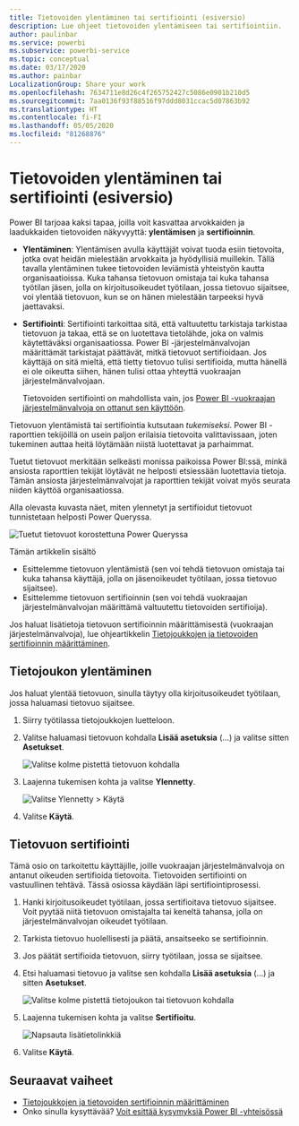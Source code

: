 ```yaml
---
title: Tietovoiden ylentäminen tai sertifiointi (esiversio)
description: Lue ohjeet tietovoiden ylentämiseen tai sertifiointiin.
author: paulinbar
ms.service: powerbi
ms.subservice: powerbi-service
ms.topic: conceptual
ms.date: 03/17/2020
ms.author: painbar
LocalizationGroup: Share your work
ms.openlocfilehash: 7634711e8d26c4f265752427c5086e0901b210d5
ms.sourcegitcommit: 7aa0136f93f88516f97ddd8031ccac5d07863b92
ms.translationtype: HT
ms.contentlocale: fi-FI
ms.lasthandoff: 05/05/2020
ms.locfileid: "81268876"
---
```

# <a name="promote-or-certify-dataflows-preview"></a>Tietovoiden ylentäminen tai sertifiointi (esiversio)

Power BI tarjoaa kaksi tapaa, joilla voit kasvattaa arvokkaiden ja laadukkaiden tietovoiden näkyvyyttä: **ylentämisen** ja **sertifioinnin**.

* **Ylentäminen**: Ylentämisen avulla käyttäjät voivat tuoda esiin tietovoita, jotka ovat heidän mielestään arvokkaita ja hyödyllisiä muillekin. Tällä tavalla ylentäminen tukee tietovoiden leviämistä yhteistyön kautta organisaatioissa. Kuka tahansa tietovuon omistaja tai kuka tahansa työtilan jäsen, jolla on kirjoitusoikeudet työtilaan, jossa tietovuo sijaitsee, voi ylentää tietovuon, kun se on hänen mielestään tarpeeksi hyvä jaettavaksi.

* **Sertifiointi**: Sertifiointi tarkoittaa sitä, että valtuutettu tarkistaja tarkistaa tietovuon ja takaa, että se on luotettava tietolähde, joka on valmis käytettäväksi organisaatiossa. Power BI -järjestelmänvalvojan määrittämät tarkistajat päättävät, mitkä tietovuot sertifioidaan. Jos käyttäjä on sitä mieltä, että tietty tietovuo tulisi sertifioida, mutta hänellä ei ole oikeutta siihen, hänen tulisi ottaa yhteyttä vuokraajan järjestelmänvalvojaan.

  Tietovoiden sertifiointi on mahdollista vain, jos [Power BI -vuokraajan järjestelmänvalvoja on ottanut sen käyttöön](../admin/service-admin-setup-certification.md).

Tietovuon ylentämistä tai sertifiointia kutsutaan *tukemiseksi*. Power BI -raporttien tekijöillä on usein paljon erilaisia tietovoita valittavissaan, joten tukeminen auttaa heitä löytämään niistä luotettavat ja parhaimmat.

Tuetut tietovuot merkitään selkeästi monissa paikoissa Power BI:ssä, minkä ansiosta raporttien tekijät löytävät ne helposti etsiessään luotettavia tietoja. Tämän ansiosta järjestelmänvalvojat ja raporttien tekijät voivat myös seurata niiden käyttöä organisaatiossa.

Alla olevasta kuvasta näet, miten ylennetyt ja sertifioidut tietovuot tunnistetaan helposti Power Queryssa.

![Tuetut tietovuot korostettuna Power Queryssa](media/service-dataflows-promote-certify/powerbi-dataflow-endorsement-power-query.png)

Tämän artikkelin sisältö
* Esittelemme tietovuon ylentämistä (sen voi tehdä tietovuon omistaja tai kuka tahansa käyttäjä, jolla on jäsenoikeudet työtilaan, jossa tietovuo sijaitsee).
* Esittelemme tietovuon sertifioinnin (sen voi tehdä vuokraajan järjestelmänvalvojan määrittämä valtuutettu tietovoiden sertifioija).

Jos haluat lisätietoja tietovuon sertifioinnin määrittämisestä (vuokraajan järjestelmänvalvoja), lue ohjeartikkelin [Tietojoukkojen ja tietovoiden sertifioinnin määrittäminen](../admin/service-admin-setup-certification.md).


## <a name="promote-a-dataflow"></a>Tietojoukon ylentäminen

Jos haluat ylentää tietovuon, sinulla täytyy olla kirjoitusoikeudet työtilaan, jossa haluamasi tietovuo sijaitsee.

1. Siirry työtilassa tietojoukkojen luetteloon.
 
1. Valitse haluamasi tietovuon kohdalla **Lisää asetuksia** (...) ja valitse sitten **Asetukset**.

    ![Valitse kolme pistettä tietovuon kohdalla](media/service-dataflows-promote-certify/power-bi-dataflow-settings.png)

1. Laajenna tukemisen kohta ja valitse **Ylennetty**.

    ![Valitse Ylennetty > Käytä](media/service-dataflows-promote-certify/power-bi-dataflow-promoted-endorsement.png)

1. Valitse **Käytä**.

## <a name="certify-a-dataflow"></a>Tietovuon sertifiointi

Tämä osio on tarkoitettu käyttäjille, joille vuokraajan järjestelmänvalvoja on antanut oikeuden sertifioida tietovoita. Tietovoiden sertifiointi on vastuullinen tehtävä. Tässä osiossa käydään läpi sertifiointiprosessi.

1. Hanki kirjoitusoikeudet työtilaan, jossa sertifioitava tietovuo sijaitsee. Voit pyytää niitä tietovuon omistajalta tai keneltä tahansa, jolla on järjestelmänvalvojan oikeudet työtilaan. 

1. Tarkista tietovuo huolellisesti ja päätä, ansaitseeko se sertifioinnin.

1. Jos päätät sertifioida tietovuon, siirry työtilaan, jossa se sijaitsee.
 
1. Etsi haluamasi tietovuo ja valitse sen kohdalla **Lisää asetuksia** (...) ja sitten **Asetukset**.

    ![Valitse kolme pistettä tietojoukon tai tietovuon kohdalla](media/service-dataflows-promote-certify/power-bi-dataflow-settings.png)

1. Laajenna tukemisen kohta ja valitse **Sertifioitu**. 

    ![Napsauta lisätietolinkkiä](media/service-dataflows-promote-certify/service-certify-datasets-dataflows.png)

2. Valitse **Käytä**.

## <a name="next-steps"></a>Seuraavat vaiheet

* [Tietojoukkojen ja tietovoiden sertifioinnin määrittäminen](../admin/service-admin-setup-certification.md)
* Onko sinulla kysyttävää? [Voit esittää kysymyksiä Power BI -yhteisössä](https://community.powerbi.com/)